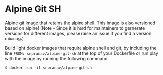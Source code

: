 # Alpine Git SH
Alpine git image that retains the alpine shell.
This image is also versioned based on alpine! (Note - Since it is hard for maintainers to gernerate versions for different images, please raise an issue if you find a version missing.)

Build light docker images that require alpine shell and git, by including the line  `FROM: snpranav/alpine-git-sh`  at the top of your Dockerfile or run play with the image by running the following command
```
$ docker run -it snpranav/alpine-git-sh
```